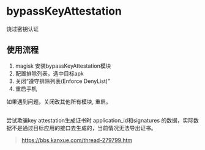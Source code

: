 # bypassKeyAttestation

饶过密钥认证

## 使用流程
1. magisk 安装bypassKeyAttestation模块
2. 配置排除列表，选中目标apk
3. 关闭“遵守排除列表(Enforce DenyList)”
4. 重启手机


如果遇到问题，关闭改其他所有模块, 重启。

## 
尝试欺骗key attestation生成证书时 application_id和signatures 的数据，实际数据不是通过目标应用的接口去生成的，当前情况无法导出证书。


> https://bbs.kanxue.com/thread-279799.htm
